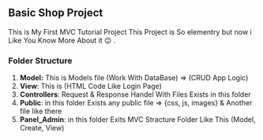 ## Basic Shop Project
This is My First MVC Tutorial Project This Project is So elementry but now i Like You Know More About it :wink: .

### Folder Structure
1. **Model:** This is Models file (Work With DataBase) => (CRUD App Logic)
2. **View**: This is (HTML Code Like Login Page)
3. **Controllers**: Request & Response Handel With Files Exists in this folder
4. **Public**: in this folder Exists any public file => {css, js, images} & Another file like there
5. **Panel_Admin**: in this folder Exits MVC Stracture Folder Like This (Model, Create, View)

